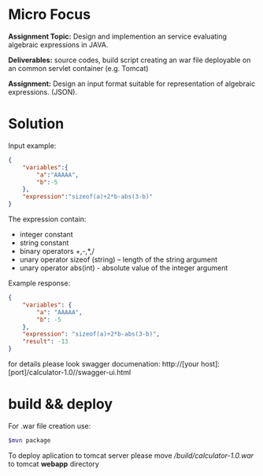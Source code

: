 # Micro Focus
**Assignment Topic:** Design and implemention an service evaluating algebraic expressions in JAVA.

**Deliverables:** source codes, build script creating an war file deployable on an common servlet container (e.g. Tomcat)

**Assignment:**  Design an input format suitable for representation of algebraic expressions. (JSON).

# Solution
Input example:
```json
{
	"variables":{
		"a":"AAAAA",
		"b":-5
	},
	"expression":"sizeof(a)+2*b-abs(3-b)"
}
```
The expression contain:
  - integer constant
  - string constant
  - binary operators +,-,*,/
  - unary operator sizeof (string) – length of the string argument
  - unary operator abs(int)  - absolute value of the integer argument
  
 Example response:
 
```json
{
    "variables": {
        "a": "AAAAA",
        "b": -5
    },
    "expression": "sizeof(a)+2*b-abs(3-b)",
    "result": -13
}
```
for details please look swagger documenation:
http://[your host]:[port]/calculator-1.0//swagger-ui.html



# build && deploy
For .war file creation use:
```sh
$mvn package
```
To deploy aplication to tomcat server please move */build/calculator-1.0.war* to tomcat **webapp** directory
